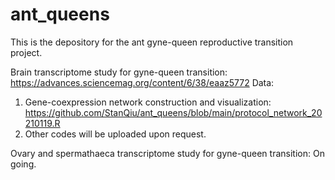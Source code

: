 # ant_queens
This is the depository for the ant gyne-queen reproductive transition project.

Brain transcriptome study for gyne-queen transition:
https://advances.sciencemag.org/content/6/38/eaaz5772
Data:
1. Gene-coexpression network construction and visualization:
https://github.com/StanQiu/ant_queens/blob/main/protocol_network_20210119.R
2. Other codes will be uploaded upon request.

Ovary and spermathaeca transcriptome study for gyne-queen transition:
On going.
